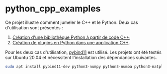 # python_cpp_examples

Ce projet illustre comment jumeler le C++ et le Python. Deux cas d'utilisation sont présentés :
1. [Création d'une bibliothèque Python à partir de code C++](mamaheux_signal_processing_cpp);
2. [Création de plugins en Python dans une application C++](image_processing).

Pour les deux cas d'utilisation, [pybind11](https://github.com/pybind/pybind11) est utilisé.
Les projets ont été testés sur Ubuntu 20.04 et nécessitent l'installation des dépendances suivantes.

```bash
sudo apt install pybind11-dev python3-numpy python3-numba python3-matplotlib python3-opencv qtbase5-dev qtchooser qt5-qmake qtbase5-dev-tools
```

